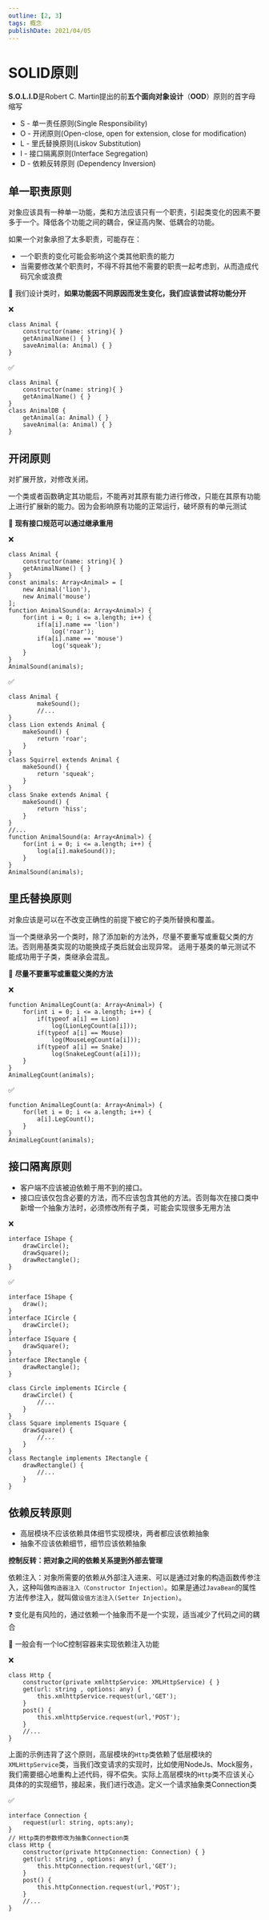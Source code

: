 ```yaml
---
outline: [2, 3]
tags: 概念
publishDate: 2021/04/05
---
```


# SOLID原则

**S.O.L.I.D**是Robert C. Martin提出的前**五个面向对象设计**（**OOD**）原则的首字母缩写

- S - 单一责任原则(Single Responsibility)
- O - 开闭原则(Open-close, open for extension, close for modification)
- L - 里氏替换原则(Liskov Substitution)
- I - 接口隔离原则(Interface Segregation)
- D - 依赖反转原则 (Dependency Inversion)

## 单一职责原则

对象应该具有一种单一功能，类和方法应该只有一个职责，引起类变化的因素不要多于一个。降低各个功能之间的耦合，保证高内聚、低耦合的功能。

如果一个对象承担了太多职责，可能存在：
- 一个职责的变化可能会影响这个类其他职责的能力
- 当需要修改某个职责时，不得不将其他不需要的职责一起考虑到，从而造成代码冗余或浪费

🔔 我们设计类时，**如果功能因不同原因而发生变化，我们应该尝试将功能分开**

❌

```tsx
class Animal {
    constructor(name: string){ }
    getAnimalName() { }
    saveAnimal(a: Animal) { }
}

```

✅

```tsx
class Animal {
    constructor(name: string){ }
    getAnimalName() { }
}
class AnimalDB {
    getAnimal(a: Animal) { }
    saveAnimal(a: Animal) { }
}

```

## 开闭原则

对扩展开放，对修改关闭。

一个类或者函数确定其功能后，不能再对其原有能力进行修改，只能在其原有功能上进行扩展新的能力。因为会影响原有功能的正常运行，破坏原有的单元测试

🔔 **现有接口规范可以通过继承重用**

❌

```tsx
class Animal {
    constructor(name: string){ }
    getAnimalName() { }
}
const animals: Array<Animal> = [
    new Animal('lion'),
    new Animal('mouse')
];
function AnimalSound(a: Array<Animal>) {
    for(int i = 0; i <= a.length; i++) {
        if(a[i].name == 'lion')
            log('roar');
        if(a[i].name == 'mouse')
            log('squeak');
    }
}
AnimalSound(animals);

```

✅

```tsx
class Animal {
        makeSound();
        //...
}
class Lion extends Animal {
    makeSound() {
        return 'roar';
    }
}
class Squirrel extends Animal {
    makeSound() {
        return 'squeak';
    }
}
class Snake extends Animal {
    makeSound() {
        return 'hiss';
    }
}
//...
function AnimalSound(a: Array<Animal>) {
    for(int i = 0; i <= a.length; i++) {
        log(a[i].makeSound());
    }
}
AnimalSound(animals);

```

## 里氏替换原则

对象应该是可以在不改变正确性的前提下被它的子类所替换和覆盖。

当一个类继承另一个类时，除了添加新的方法外，尽量不要重写或重载父类的方法。否则用基类实现的功能换成子类后就会出现异常。
适用于基类的单元测试不能成功用于子类，类继承会混乱。

🔔 **尽量不要重写或重载父类的方法**

❌

```tsx
function AnimalLegCount(a: Array<Animal>) {
    for(int i = 0; i <= a.length; i++) {
        if(typeof a[i] == Lion)
            log(LionLegCount(a[i]));
        if(typeof a[i] == Mouse)
            log(MouseLegCount(a[i]));
        if(typeof a[i] == Snake)
            log(SnakeLegCount(a[i]));
    }
}
AnimalLegCount(animals);

```

✅

```tsx
function AnimalLegCount(a: Array<Animal>) {
    for(let i = 0; i <= a.length; i++) {
        a[i].LegCount();
    }
}
AnimalLegCount(animals);

```

## 接口隔离原则

- 客户端不应该被迫依赖于用不到的接口。
- 接口应该仅包含必要的方法，而不应该包含其他的方法。否则每次在接口类中新增一个抽象方法时，必须修改所有子类，可能会实现很多无用方法

❌

```tsx
interface IShape {
    drawCircle();
    drawSquare();
    drawRectangle();
}

```

✅

```tsx
interface IShape {
    draw();
}
interface ICircle {
    drawCircle();
}
interface ISquare {
    drawSquare();
}
interface IRectangle {
    drawRectangle();
}

class Circle implements ICircle {
    drawCircle() {
        //...
    }
}
class Square implements ISquare {
    drawSquare() {
        //...
    }
}
class Rectangle implements IRectangle {
    drawRectangle() {
        //...
    }
}

```

## 依赖反转原则

- 高层模块不应该依赖具体细节实现模块，两者都应该依赖抽象
- 抽象不应该依赖细节，细节应该依赖抽象

**控制反转：把对象之间的依赖关系提到外部去管理**

依赖注入：对象所需要的依赖从外部注入进来、可以是通过对象的构造函数传参注入，这种叫做`构造器注入（Constructor Injection）`。如果是通过`JavaBean`的属性方法传参注入，就叫做`设值方法注入(Setter Injection)`。

❓ 变化是有风险的，通过依赖一个抽象而不是一个实现，适当减少了代码之间的耦合

🔔 一般会有一个IoC控制容器来实现依赖注入功能

❌

```tsx
class Http {
    constructor(private xmlhttpService: XMLHttpService) { }
    get(url: string , options: any) {
        this.xmlhttpService.request(url,'GET');
    }
    post() {
        this.xmlhttpService.request(url,'POST');
    }
    //...
}

```

上面的示例违背了这个原则，高层模块的`Http`类依赖了低层模块的`XMLHttpService`类，当我们改变请求的实现时，比如使用NodeJs、Mock服务，我们需要细心地重构上述代码，得不偿失。实际上高层模块的`Http`类不应该关心具体的的实现细节，接起来，我们进行改造。定义一个请求抽象类Connection类

✅

```tsx
interface Connection {
    request(url: string, opts:any);
}
// Http类的参数修改为抽象Connection类
class Http {
    constructor(private httpConnection: Connection) { }
    get(url: string , options: any) {
        this.httpConnection.request(url,'GET');
    }
    post() {
        this.httpConnection.request(url,'POST');
    }
    //...
}

```